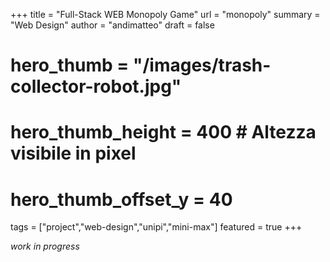 +++
title = "Full-Stack WEB Monopoly Game"
url = "monopoly"
summary = "Web Design"
author = "andimatteo"
draft = false
# hero_thumb = "/images/trash-collector-robot.jpg"
# hero_thumb_height = 400        # Altezza visibile in pixel
# hero_thumb_offset_y = 40
tags = ["project","web-design","unipi","mini-max"]
featured = true
+++

*work in progress*

